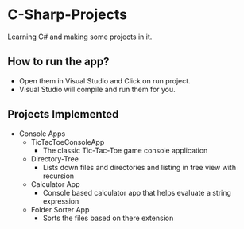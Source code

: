 # C-Sharp-Projects
Learning C# and making some projects in it.

## How to run the app?

- Open them in Visual Studio and Click on run project. 
- Visual Studio will compile and run them for you.

## Projects Implemented

- Console Apps
    - TicTacToeConsoleApp
        - The classic Tic-Tac-Toe game console application
    - Directory-Tree
        - Lists down files and directories and listing in tree view with recursion
    - Calculator App
        - Console based calculator app that helps evaluate a string expression
    - Folder Sorter App
        - Sorts the files based on there extension

